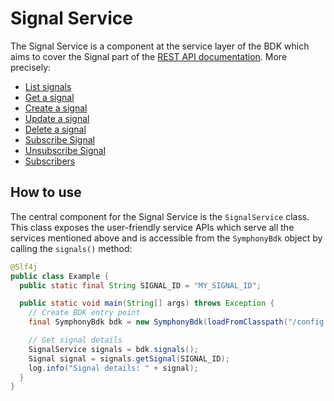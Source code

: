 # Signal Service

The Signal Service is a component at the service layer of the BDK which aims to cover the Signal part of the [REST API documentation](https://developers.symphony.com/restapi/reference).
More precisely:
* [List signals](https://developers.symphony.com/restapi/reference#list-signals)
* [Get a signal](https://developers.symphony.com/restapi/reference#get-signal)
* [Create a signal](https://developers.symphony.com/restapi/reference#create-signal)
* [Update a signal](https://developers.symphony.com/restapi/reference#update-signal)
* [Delete a signal](https://developers.symphony.com/restapi/reference#delete-signal)
* [Subscribe Signal](https://developers.symphony.com/restapi/reference#subscribe-signal)
* [Unsubscribe Signal](https://developers.symphony.com/restapi/reference#unsubscribe-signal)
* [Subscribers](https://developers.symphony.com/restapi/reference#subscribers)


## How to use
The central component for the Signal Service is the `SignalService` class.
This class exposes the user-friendly service APIs which serve all the services mentioned above
and is accessible from the `SymphonyBdk` object by calling the `signals()` method:

```java
@Slf4j
public class Example {
  public static final String SIGNAL_ID = "MY_SIGNAL_ID";

  public static void main(String[] args) throws Exception {
    // Create BDK entry point
    final SymphonyBdk bdk = new SymphonyBdk(loadFromClasspath("/config.yaml"));

    // Get signal details
    SignalService signals = bdk.signals();
    Signal signal = signals.getSignal(SIGNAL_ID);
    log.info("Signal details: " + signal);
  }
}
